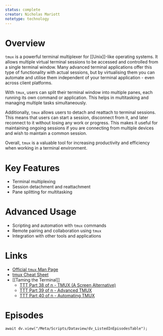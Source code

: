```yaml
---
status: complete
creator: Nicholas Mariott
notetype: technology
---
```

# Overview
`tmux` is a powerful terminal multiplexer for [[Unix]]-like operating systems. It allows multiple virtual terminal sessions to be accessed and controlled from a single terminal window. Many advanced terminal applications offer this type of functionality with actual sessions, but by virtualising them you can automate and utilise them independent of your terminal application - even across client platforms.

With `tmux`, users can split their terminal window into multiple panes, each running its own command or application. This helps in multitasking and managing multiple tasks simultaneously. 

Additionally, `tmux` allows users to detach and reattach to terminal sessions. This means that users can start a session, disconnect from it, and later reconnect to it without losing any work or progress.  This makes it useful for maintaining ongoing sessions if you are  connecting from multiple devices and wish to maintain a common session.

Overall, `tmux` is a valuable tool for increasing productivity and efficiency when working in a terminal environment. 

# Key Features
- Terminal multiplexing
- Session detachment and reattachment
- Pane splitting for multitasking

# Advanced Usage
- Scripting and automation with `tmux` commands
- Remote pairing and collaboration using `tmux`
- Integration with other tools and applications

# Links
- [Official `tmux` Man Page](https://man.openbsd.org/tmux)
- [tmux Cheat Sheet](https://tmuxcheatsheet.com/)
- [[Taming the Terminal]]
	- [TTT Part 38 of n - TMUX (A Screen Alternative)](https://ttt.bartificer.net/book.html#ttt38)
	- [TTT Part 39 of n - Advanced TMUX](https://ttt.bartificer.net/book.html#ttt39)
	- [TTT Part 40 of n - Automating TMUX](https://ttt.bartificer.net/book.html#ttt40)

# Episodes
```dataviewjs
await dv.view("/Meta/Scripts/Dataview/dv_ListedInEpisodesTable");
```
